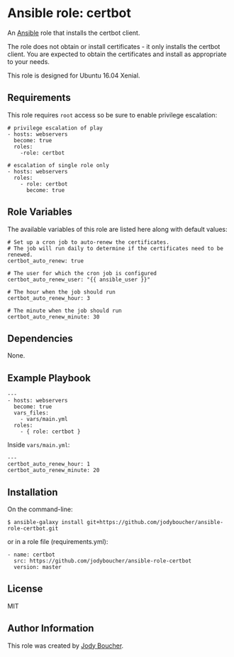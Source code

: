 # Ansible role: certbot


An [Ansible](https://www.ansible.com/) role that installs the certbot client.

The role does not obtain or install certificates - it only installs the certbot client.  You are expected to obtain the certificates and install as appropriate to your needs.

This role is designed for Ubuntu 16.04 Xenial.

## Requirements

This role requires `root` access so be sure to enable privilege escalation:

```
# privilege escalation of play
- hosts: webservers
  become: true
  roles:
    -role: certbot

# escalation of single role only
- hosts: webservers
  roles:
    - role: certbot
      become: true
```

## Role Variables

The available variables of this role are listed here along with default values:
```
# Set up a cron job to auto-renew the certificates.
# The job will run daily to determine if the certificates need to be renewed.
certbot_auto_renew: true

# The user for which the cron job is configured
certbot_auto_renew_user: "{{ ansible_user }}"

# The hour when the job should run
certbot_auto_renew_hour: 3

# The minute when the job should run
certbot_auto_renew_minute: 30

```

## Dependencies

None.

## Example Playbook

```
---
- hosts: webservers
  become: true
  vars_files:
    - vars/main.yml
  roles:
    - { role: certbot }
```

Inside `vars/main.yml`:

```
---
certbot_auto_renew_hour: 1
certbot_auto_renew_minute: 20
```

## Installation

On the command-line:
```
$ ansible-galaxy install git+https://github.com/jodyboucher/ansible-role-certbot.git
```

or in a role file (requirements.yml):

```
- name: certbot
  src: https://github.com/jodyboucher/ansible-role-certbot
  version: master
```

## License

MIT

## Author Information

This role was created by [Jody Boucher](https://jodyboucher.com/).
